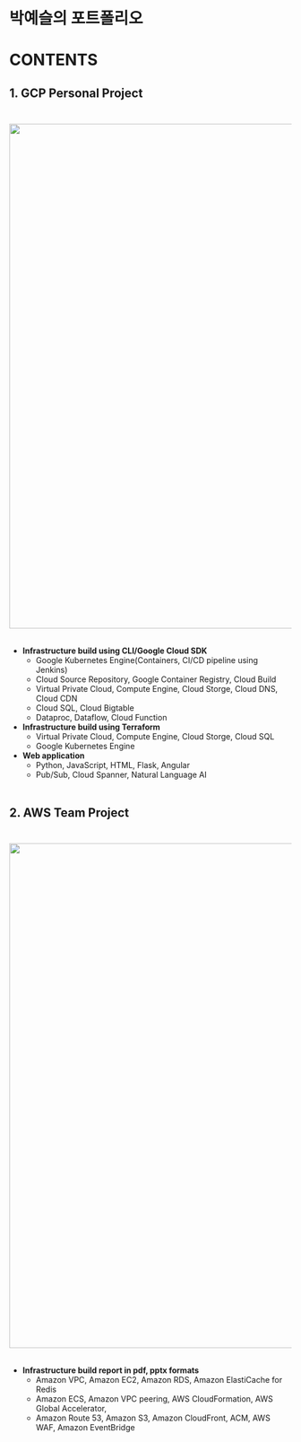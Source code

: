 # **박예슬의 포트폴리오**<br>
# CONTENTS<br>
## 1. GCP Personal Project<br><br>
<img src="https://mega-gcp.s3.ap-northeast-2.amazonaws.com/gcp-diagram-final.png" width="900"><br><br>
  - **Infrastructure build using CLI/Google Cloud SDK**
    * Google Kubernetes Engine(Containers, CI/CD pipeline using Jenkins)
    * Cloud Source Repository, Google Container Registry, Cloud Build
    * Virtual Private Cloud, Compute Engine, Cloud Storge, Cloud DNS, Cloud CDN
    * Cloud SQL, Cloud Bigtable
    * Dataproc, Dataflow, Cloud Function<br>
  - **Infrastructure build using Terraform**
    * Virtual Private Cloud, Compute Engine, Cloud Storge, Cloud SQL
    * Google Kubernetes Engine<br>
  - **Web application**
    * Python, JavaScript, HTML, Flask, Angular
    * Pub/Sub, Cloud Spanner, Natural Language AI<br><br>
    
## 2. AWS Team Project<br><br>
<img src="https://mega-gcp.s3.ap-northeast-2.amazonaws.com/aws_diagram.png" width="900"><br><br>
  - **Infrastructure build report in pdf, pptx formats**
    * Amazon VPC, Amazon EC2, Amazon RDS, Amazon ElastiCache for Redis
    * Amazon ECS, Amazon VPC peering, AWS CloudFormation, AWS Global Accelerator,
    * Amazon Route 53, Amazon S3, Amazon CloudFront, ACM, AWS WAF, Amazon EventBridge

